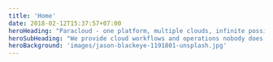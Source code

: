 ```yaml
---
title: 'Home'
date: 2018-02-12T15:37:57+07:00
heroHeading: "Paracloud - one platform, multiple clouds, infinite possibilities"
heroSubHeading: "We provide cloud workflows and operations nobody does or thought it's possible."
heroBackground: 'images/jason-blackeye-1191801-unsplash.jpg'
---
```

